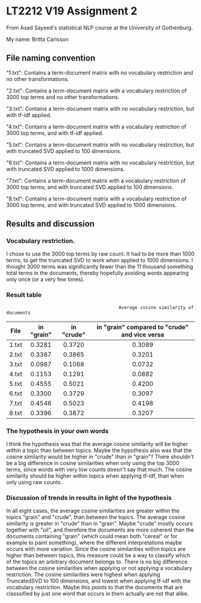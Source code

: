 # LT2212 V19 Assignment 2

From Asad Sayeed's statistical NLP course at the University of Gothenburg.

My name: Britta Carlsson

## File naming convention

"1.txt": Contains a term-document matrix with no vocabulary restriction and no other transformations.

"2.txt": Contains a term-document matrix with a vocabulary restriction of 3000 top terms and no other transformations.

"3.txt": Contains a term-document matrix with no vocabulary restriction, but with tf-idf applied.

"4.txt": Contains a term-document matrix with a vocabulary restriction of 3000 top terms, and with tf-idf applied.

"5.txt": Contains a term-document matrix with no vocabulary restriction, but with truncated SVD applied to 100 dimensions.

"6.txt": Contains a term-document matrix with no vocabulary restriction, but with truncated SVD applied to 1000 dimensions.

"7.txt": Contains a term-document matrix with a vocabulary restriction of 3000 top terms, and with truncated SVD applied to 100 dimensions.

"8.txt": Contains a term-document matrix with a vocabulary restriction of 3000 top terms, and with truncated SVD applied to 1000 dimensions.

## Results and discussion

### Vocabulary restriction.

I chose to use the 3000 top terms by raw count. It had to be more than 1000 terms, to get the truncated SVD to work when applied to 1000 dimensions. I thought 3000 terms was significantly fewer than the 11 thousand something total terms in the documents, thereby hopefully avoiding words appearing only once (or a very few times).

### Result table
                                              Average cosine similarity of documents
| File  |in "grain"|in "crude"|in "grain" compared to "crude" and vice versa|
|-------|:--------:|:--------:|:-------------------------------------------:|
| 1.txt | 0.3281   | 0.3720   | 0.3089                                      |
| 2.txt | 0.3387   | 0.3865   | 0.3201                                      |
| 3.txt | 0.0987   | 0.1068   | 0.0732                                      |
| 4.txt | 0.1153   | 0.1291   | 0.0882                                      |
| 5.txt | 0.4555   | 0.5021   | 0.4200                                      |
| 6.txt | 0.3300   | 0.3729   | 0.3097                                      |
| 7.txt | 0.4546   | 0.5023   | 0.4198                                      |
| 8.txt | 0.3396   | 0.3872   | 0.3207                                      |


### The hypothesis in your own words

I think the hypothesis was that the average cosine similarity will be higher within a topic than between topics. Maybe the hypothesis also was that the cosine similarity would be higher in "crude" than in "grain"? There shouldn't be a big difference in cosine similarities when only using the top 3000 terms, since words with very low counts doesn't say that much. The cosine similarity should be higher within topics when applying tf-idf, than when only using raw counts.

### Discussion of trends in results in light of the hypothesis

In all eight cases, the average cosine similarities are greater within the topics "grain" and "crude", than between the topics. The average cosine similarity is greater in "crude" than in "grain". Maybe "crude" mostly occurs together with "oil", and therefore the documents are more coherent than the documents containing "grain" (which could mean both "cereal" or for example to paint something), where the different interpretations maybe occurs with more variation. Since the cosine similarities within topics are higher than between topics, this measure could be a way to classify which of the topics an arbitrary document belongs to. There is no big difference between the cosine similarities when applying or not applying a vocabulary restriction. The cosine similarities were highest when applying TruncatedSVD to 100 dimensions, and lowest when applying tf-idf with the vocabulary restriction. Maybe this points to that the documents that are classsified by just one word that occurs in them actually are not that alike.